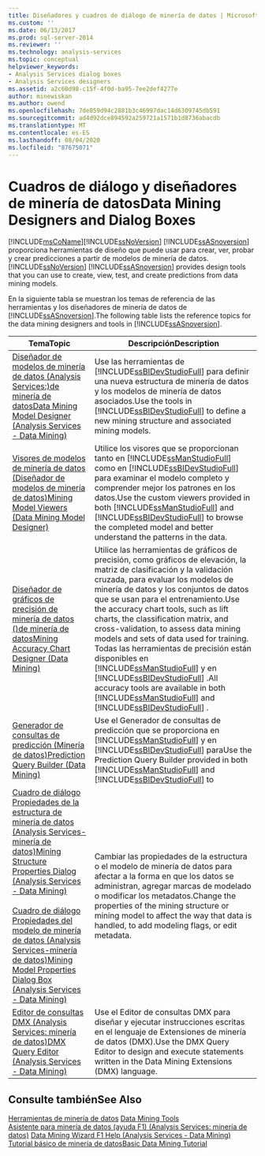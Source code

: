 ```yaml
---
title: Diseñadores y cuadros de diálogo de minería de datos | Microsoft Docs
ms.custom: ''
ms.date: 06/13/2017
ms.prod: sql-server-2014
ms.reviewer: ''
ms.technology: analysis-services
ms.topic: conceptual
helpviewer_keywords:
- Analysis Services dialog boxes
- Analysis Services designers
ms.assetid: a2c60d98-c15f-4f0d-ba95-7ee2def4277e
author: minewiskan
ms.author: owend
ms.openlocfilehash: 7de859d94c2881b3c46997dac14d6309745db591
ms.sourcegitcommit: ad4d92dce894592a259721a1571b1d8736abacdb
ms.translationtype: MT
ms.contentlocale: es-ES
ms.lasthandoff: 08/04/2020
ms.locfileid: "87675071"
---
```

# <a name="data-mining-designers-and-dialog-boxes"></a><span data-ttu-id="6e24f-102">Cuadros de diálogo y diseñadores de minería de datos</span><span class="sxs-lookup"><span data-stu-id="6e24f-102">Data Mining Designers and Dialog Boxes</span></span>
  [!INCLUDE[msCoName](../includes/msconame-md.md)]<span data-ttu-id="6e24f-103">[!INCLUDE[ssNoVersion](../includes/ssnoversion-md.md)] [!INCLUDE[ssASnoversion](../includes/ssasnoversion-md.md)] proporciona herramientas de diseño que puede usar para crear, ver, probar y crear predicciones a partir de modelos de minería de datos.</span><span class="sxs-lookup"><span data-stu-id="6e24f-103">[!INCLUDE[ssNoVersion](../includes/ssnoversion-md.md)] [!INCLUDE[ssASnoversion](../includes/ssasnoversion-md.md)] provides design tools that you can use to create, view, test, and create predictions from data mining models.</span></span>  
  
 <span data-ttu-id="6e24f-104">En la siguiente tabla se muestran los temas de referencia de las herramientas y los diseñadores de minería de datos de [!INCLUDE[ssASnoversion](../includes/ssasnoversion-md.md)].</span><span class="sxs-lookup"><span data-stu-id="6e24f-104">The following table lists the reference topics for the data mining designers and tools in [!INCLUDE[ssASnoversion](../includes/ssasnoversion-md.md)].</span></span>  
  
|<span data-ttu-id="6e24f-105">Tema</span><span class="sxs-lookup"><span data-stu-id="6e24f-105">Topic</span></span>|<span data-ttu-id="6e24f-106">Descripción</span><span class="sxs-lookup"><span data-stu-id="6e24f-106">Description</span></span>|  
|-----------|-----------------|  
|[<span data-ttu-id="6e24f-107">Diseñador de modelos de minería de datos &#40;Analysis Services:&#41;de minería de datos</span><span class="sxs-lookup"><span data-stu-id="6e24f-107">Data Mining Model Designer &#40;Analysis Services - Data Mining&#41;</span></span>](data-mining-model-designer-analysis-services-data-mining.md)|<span data-ttu-id="6e24f-108">Use las herramientas de [!INCLUDE[ssBIDevStudioFull](../includes/ssbidevstudiofull-md.md)] para definir una nueva estructura de minería de datos y los modelos de minería de datos asociados.</span><span class="sxs-lookup"><span data-stu-id="6e24f-108">Use the tools in [!INCLUDE[ssBIDevStudioFull](../includes/ssbidevstudiofull-md.md)] to define a new mining structure and associated mining models.</span></span>|  
|[<span data-ttu-id="6e24f-109">Visores de modelos de minería de datos &#40;Diseñador de modelos de minería de datos&#41;</span><span class="sxs-lookup"><span data-stu-id="6e24f-109">Mining Model Viewers &#40;Data Mining Model Designer&#41;</span></span>](mining-model-viewers-data-mining-model-designer.md)|<span data-ttu-id="6e24f-110">Utilice los visores que se proporcionan tanto en [!INCLUDE[ssManStudioFull](../includes/ssmanstudiofull-md.md)] como en [!INCLUDE[ssBIDevStudioFull](../includes/ssbidevstudiofull-md.md)] para examinar el modelo completo y comprender mejor los patrones en los datos.</span><span class="sxs-lookup"><span data-stu-id="6e24f-110">Use the custom viewers provided in both [!INCLUDE[ssManStudioFull](../includes/ssmanstudiofull-md.md)] and [!INCLUDE[ssBIDevStudioFull](../includes/ssbidevstudiofull-md.md)] to browse the completed model and better understand the patterns in the data.</span></span>|  
|[<span data-ttu-id="6e24f-111">Diseñador de gráficos de precisión de minería de datos &#40;&#41;de minería de datos</span><span class="sxs-lookup"><span data-stu-id="6e24f-111">Mining Accuracy Chart Designer &#40;Data Mining&#41;</span></span>](mining-accuracy-chart-designer-data-mining.md)|<span data-ttu-id="6e24f-112">Utilice las herramientas de gráficos de precisión, como gráficos de elevación, la matriz de clasificación y la validación cruzada, para evaluar los modelos de minería de datos y los conjuntos de datos que se usan para el entrenamiento.</span><span class="sxs-lookup"><span data-stu-id="6e24f-112">Use the accuracy chart tools, such as lift charts, the classification matrix, and cross-validation, to assess data mining models and sets of data used for training.</span></span> <span data-ttu-id="6e24f-113">Todas las herramientas de precisión están disponibles en [!INCLUDE[ssManStudioFull](../includes/ssmanstudiofull-md.md)] y en [!INCLUDE[ssBIDevStudioFull](../includes/ssbidevstudiofull-md.md)] .</span><span class="sxs-lookup"><span data-stu-id="6e24f-113">All accuracy tools are available in both [!INCLUDE[ssManStudioFull](../includes/ssmanstudiofull-md.md)] and [!INCLUDE[ssBIDevStudioFull](../includes/ssbidevstudiofull-md.md)] .</span></span>|  
|[<span data-ttu-id="6e24f-114">Generador de consultas de predicción &#40;Minería de datos&#41;</span><span class="sxs-lookup"><span data-stu-id="6e24f-114">Prediction Query Builder &#40;Data Mining&#41;</span></span>](prediction-query-builder-data-mining.md)|<span data-ttu-id="6e24f-115">Use el Generador de consultas de predicción que se proporciona en [!INCLUDE[ssManStudioFull](../includes/ssmanstudiofull-md.md)] y en [!INCLUDE[ssBIDevStudioFull](../includes/ssbidevstudiofull-md.md)] para</span><span class="sxs-lookup"><span data-stu-id="6e24f-115">Use the Prediction Query Builder provided in both [!INCLUDE[ssManStudioFull](../includes/ssmanstudiofull-md.md)] and [!INCLUDE[ssBIDevStudioFull](../includes/ssbidevstudiofull-md.md)] to</span></span>|  
|[<span data-ttu-id="6e24f-116">Cuadro de diálogo Propiedades de la estructura de minería de datos &#40;Analysis Services-minería de datos&#41;</span><span class="sxs-lookup"><span data-stu-id="6e24f-116">Mining Structure Properties Dialog &#40;Analysis Services - Data Mining&#41;</span></span>](mining-structure-properties-dialog-analysis-services-data-mining.md)<br /><br /> [<span data-ttu-id="6e24f-117">Cuadro de diálogo Propiedades del modelo de minería de datos &#40;Analysis Services-minería de datos&#41;</span><span class="sxs-lookup"><span data-stu-id="6e24f-117">Mining Model Properties Dialog Box &#40;Analysis Services - Data Mining&#41;</span></span>](mining-model-properties-dialog-box-analysis-services-data-mining.md)|<span data-ttu-id="6e24f-118">Cambiar las propiedades de la estructura o el modelo de minería de datos para afectar a la forma en que los datos se administran, agregar marcas de modelado o modificar los metadatos.</span><span class="sxs-lookup"><span data-stu-id="6e24f-118">Change the properties of the mining structure or mining model to affect the way that data is handled, to add modeling flags, or edit metadata.</span></span>|  
|[<span data-ttu-id="6e24f-119">Editor de consultas DMX &#40;Analysis Services: minería de datos&#41;</span><span class="sxs-lookup"><span data-stu-id="6e24f-119">DMX Query Editor &#40;Analysis Services - Data Mining&#41;</span></span>](dmx-query-editor-analysis-services-data-mining.md)|<span data-ttu-id="6e24f-120">Use el Editor de consultas DMX para diseñar y ejecutar instrucciones escritas en el lenguaje de Extensiones de minería de datos (DMX).</span><span class="sxs-lookup"><span data-stu-id="6e24f-120">Use the DMX Query Editor to design and execute statements written in the Data Mining Extensions (DMX) language.</span></span>|  
  
## <a name="see-also"></a><span data-ttu-id="6e24f-121">Consulte también</span><span class="sxs-lookup"><span data-stu-id="6e24f-121">See Also</span></span>  
 <span data-ttu-id="6e24f-122">[Herramientas de minería de datos](data-mining/data-mining-tools.md) </span><span class="sxs-lookup"><span data-stu-id="6e24f-122">[Data Mining Tools](data-mining/data-mining-tools.md) </span></span>  
 <span data-ttu-id="6e24f-123">[Asistente para minería de datos (ayuda F1) &#40;Analysis Services: minería de datos&#41;](data-mining-wizard-f1-help-analysis-services-data-mining.md) </span><span class="sxs-lookup"><span data-stu-id="6e24f-123">[Data Mining Wizard F1 Help &#40;Analysis Services - Data Mining&#41;](data-mining-wizard-f1-help-analysis-services-data-mining.md) </span></span>  
 [<span data-ttu-id="6e24f-124">Tutorial básico de minería de datos</span><span class="sxs-lookup"><span data-stu-id="6e24f-124">Basic Data Mining Tutorial</span></span>](../../2014/tutorials/basic-data-mining-tutorial.md)  
  
  
